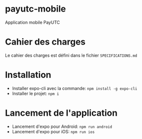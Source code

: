 # payutc-mobile
Application mobile PayUTC

# Cahier des charges

Le cahier des charges est défini dans le fichier `SPECIFICATIONS.md`

# Installation

- Installer expo-cli avec la commande: `npm install -g expo-cli`
- Installer le projet: `npm i`

# Lancement de l'application

- Lancement d'expo pour Android: `npm run android`
- Lancement d'expo pour iOS: `npm run ios`
